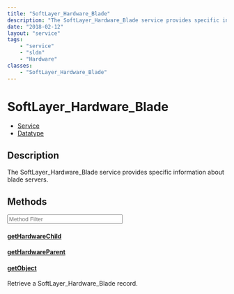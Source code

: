 ```yaml
---
title: "SoftLayer_Hardware_Blade"
description: "The SoftLayer_Hardware_Blade service provides specific information about blade servers."
date: "2018-02-12"
layout: "service"
tags:
    - "service"
    - "sldn"
    - "Hardware"
classes:
    - "SoftLayer_Hardware_Blade"
---
```

# SoftLayer_Hardware_Blade
<div id='service-datatype'>
    <ul id='sldn-reference-tabs'>
    <li id='service'> <a href='/reference/services/SoftLayer_Hardware_Blade' >Service</a></li>    <li id='datatype'> <a href='/reference/datatypes/SoftLayer_Hardware_Blade' >Datatype</a></li>
    </ul>
</div>

## Description
The SoftLayer_Hardware_Blade service provides specific information about blade servers. 



        
<div id="properties" class="content service-content">

## Methods

<div class="view-filters">
    <div class="clearfix">
        <div class="search-input-box">
            <input placeholder="Method Filter" onkeyup="titleSearch(inputId='edit-combine', divId='method-div', elementClass='method-row')" 
                type="text" id="edit-combine" value="" size="30" maxlength="128" class="form-text">
        </div>
    </div>
</div>

<div id="method-div">

<div class="method-row">

#### [getHardwareChild](/reference/services/SoftLayer_Hardware_Blade/getHardwareChild)

</div>

<div class="method-row">

#### [getHardwareParent](/reference/services/SoftLayer_Hardware_Blade/getHardwareParent)

</div>

<div class="method-row">

#### [getObject](/reference/services/SoftLayer_Hardware_Blade/getObject)
Retrieve a SoftLayer_Hardware_Blade record.
</div>
</div>

</div>

